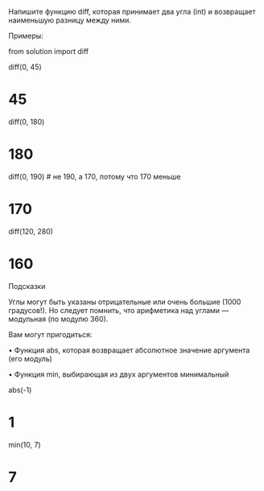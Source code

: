 Напишите функцию diff, которая принимает два угла (int) и возвращает наименьшую разницу между ними.
 

Примеры:

from solution import diff

diff(0, 45)
# 45

diff(0, 180)
# 180

diff(0, 190)  # не 190, а 170, потому что 170 меньше
# 170

diff(120, 280)
# 160


Подсказки

Углы могут быть указаны отрицательные или очень большие (1000 градусов!). Но следует помнить, что арифметика над углами — модульная (по модулю 360).

Вам могут пригодиться:

•	Функция abs, которая возвращает абсолютное значение аргумента (его модуль)

•	Функция min, выбирающая из двух аргументов минимальный

abs(-1)
# 1

min(10, 7)
# 7
